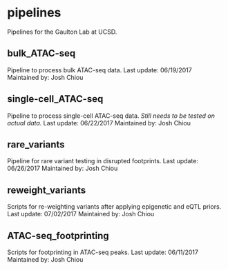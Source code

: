 # pipelines
Pipelines for the Gaulton Lab at UCSD.

## bulk\_ATAC-seq
Pipeline to process bulk ATAC-seq data.
Last update: 06/19/2017
Maintained by: Josh Chiou

## single-cell\_ATAC-seq
Pipeline to process single-cell ATAC-seq data. *Still needs to be tested on actual data.*
Last update: 06/22/2017
Maintained by: Josh Chiou

## rare\_variants
Pipeline for rare variant testing in disrupted footprints.
Last update: 06/26/2017
Maintained by: Josh Chiou

## reweight\_variants
Scripts for re-weighting variants after applying epigenetic and eQTL priors.
Last update: 07/02/2017
Maintained by: Josh Chiou

## ATAC-seq\_footprinting
Scripts for footprinting in ATAC-seq peaks.
Last update: 06/11/2017
Maintained by: Josh Chiou 
